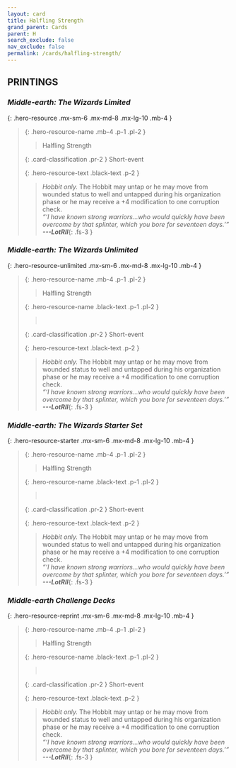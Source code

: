 ```yaml
---
layout: card
title: Halfling Strength
grand_parent: Cards
parent: H
search_exclude: false
nav_exclude: false
permalink: /cards/halfling-strength/
---
```


## PRINTINGS


### _Middle-earth: The Wizards Limited_

{: .hero-resource .mx-sm-6 .mx-md-8 .mx-lg-10 .mb-4 }
> {: .hero-resource-name .mb-4 .p-1 .pl-2 }
> > <div class="card-mp"></div>
> > <div class="card-name">Halfling Strength</div>
>
> {: .card-classification .pr-2 }
> Short-event
>
> {: .hero-resource-text .black-text .p-2 }
> > _Hobbit only._ The Hobbit may untap or he may move from wounded status to well and untapped during his organization phase or he may receive a +4 modification to one corruption check. <br>_“‘I have known strong warriors...who would quickly have been overcome by that splinter, which you bore for seventeen days.’”_ ***---&#65279;LotRII***{: .fs-3 } 
> 

### _Middle-earth: The Wizards Unlimited_

{: .hero-resource-unlimited .mx-sm-6 .mx-md-8 .mx-lg-10 .mb-4 }
> {: .hero-resource-name .mb-4 .p-1 .pl-2 }
> > <div class="card-mp"></div>
> > <div class="card-name">Halfling Strength</div>
>
> {: .hero-resource-name .black-text .p-1 .pl-2 }
> > &nbsp;
>
> {: .card-classification .pr-2 }
> Short-event
>
> {: .hero-resource-text .black-text .p-2 }
> > _Hobbit only._ The Hobbit may untap or he may move from wounded status to well and untapped during his organization phase or he may receive a +4 modification to one corruption check. <br>_“‘I have known strong warriors...who would quickly have been overcome by that splinter, which you bore for seventeen days.’”_ ***---&#65279;LotRII***{: .fs-3 } 
> 

### _Middle-earth: The Wizards Starter Set_

{: .hero-resource-starter .mx-sm-6 .mx-md-8 .mx-lg-10 .mb-4 }
> {: .hero-resource-name .mb-4 .p-1 .pl-2 }
> > <div class="card-mp"></div>
> > <div class="card-name">Halfling Strength</div>
>
> {: .hero-resource-name .black-text .p-1 .pl-2 }
> > &nbsp;
>
> {: .card-classification .pr-2 }
> Short-event
>
> {: .hero-resource-text .black-text .p-2 }
> > _Hobbit only._ The Hobbit may untap or he may move from wounded status to well and untapped during his organization phase or he may receive a +4 modification to one corruption check. <br>_“‘I have known strong warriors...who would quickly have been overcome by that splinter, which you bore for seventeen days.’”_ ***---&#65279;LotRII***{: .fs-3 } 
> 

### _Middle-earth Challenge Decks_

{: .hero-resource-reprint .mx-sm-6 .mx-md-8 .mx-lg-10 .mb-4 }
> {: .hero-resource-name .mb-4 .p-1 .pl-2 }
> > <div class="card-mp"></div>
> > <div class="card-name">Halfling Strength</div>
>
> {: .hero-resource-name .black-text .p-1 .pl-2 }
> > &nbsp;
>
> {: .card-classification .pr-2 }
> Short-event
>
> {: .hero-resource-text .black-text .p-2 }
> > _Hobbit only._ The Hobbit may untap or he may move from wounded status to well and untapped during his organization phase or he may receive a +4 modification to one corruption check. <br>_“‘I have known strong warriors...who would quickly have been overcome by that splinter, which you bore for seventeen days.’”_ ***---&#65279;LotRII***{: .fs-3 } 
> 
